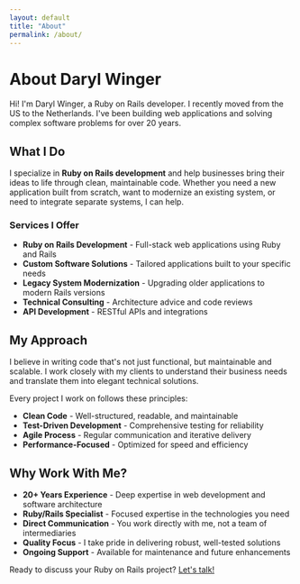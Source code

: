 ```yaml
---
layout: default
title: "About"
permalink: /about/
---
```


# About Daryl Winger

Hi! I'm Daryl Winger, a Ruby on Rails developer.  I recently moved from the US to the Netherlands. I've been building web applications and solving complex software problems for over 20 years.

## What I Do

I specialize in **Ruby on Rails development** and help businesses bring their ideas to life through clean, maintainable code. Whether you need a new application built from scratch, want to modernize an existing system, or need to integrate separate systems, I can help.

### Services I Offer

- **Ruby on Rails Development** - Full-stack web applications using Ruby and Rails
- **Custom Software Solutions** - Tailored applications built to your specific needs
- **Legacy System Modernization** - Upgrading older applications to modern Rails versions
- **Technical Consulting** - Architecture advice and code reviews
- **API Development** - RESTful APIs and integrations

## My Approach

I believe in writing code that's not just functional, but maintainable and scalable. I work closely with my clients to understand their business needs and translate them into elegant technical solutions.

Every project I work on follows these principles:
- **Clean Code** - Well-structured, readable, and maintainable
- **Test-Driven Development** - Comprehensive testing for reliability
- **Agile Process** - Regular communication and iterative delivery
- **Performance-Focused** - Optimized for speed and efficiency

## Why Work With Me?

- **20+ Years Experience** - Deep expertise in web development and software architecture
- **Ruby/Rails Specialist** - Focused expertise in the technologies you need
- **Direct Communication** - You work directly with me, not a team of intermediaries
- **Quality Focus** - I take pride in delivering robust, well-tested solutions
- **Ongoing Support** - Available for maintenance and future enhancements

Ready to discuss your Ruby on Rails project? [Let's talk!](/contact/)